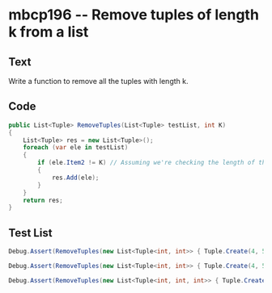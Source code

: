 # mbcp196 -- Remove tuples of length k from a list

## Text

Write a function to remove all the tuples with length k.

## Code

```csharp
public List<Tuple> RemoveTuples(List<Tuple> testList, int K) 
{
    List<Tuple> res = new List<Tuple>();
    foreach (var ele in testList)
    {
        if (ele.Item2 != K) // Assuming we're checking the length of the tuple.
        {
            res.Add(ele);
        }
    }
    return res;
}
```

## Test List

```csharp
Debug.Assert(RemoveTuples(new List<Tuple<int, int>> { Tuple.Create(4, 5), Tuple.Create(4), Tuple.Create(8, 6, 7), Tuple.Create(1), Tuple.Create(3, 4, 6, 7) }, 1).SequenceEqual(new List<Tuple<int, int>> { Tuple.Create(4, 5), Tuple.Create(8, 6, 7), Tuple.Create(3, 4, 6, 7) }));
```

```csharp
Debug.Assert(RemoveTuples(new List<Tuple<int, int>> { Tuple.Create(4, 5), Tuple.Create(4, 5), Tuple.Create(6, 7), Tuple.Create(1, 2, 3), Tuple.Create(3, 4, 6, 7) }, 2).SequenceEqual(new List<Tuple<int, int>> { Tuple.Create(1, 2, 3), Tuple.Create(3, 4, 6, 7) }));
```

```csharp
Debug.Assert(RemoveTuples(new List<Tuple<int, int, int>> { Tuple.Create(1, 4, 4), Tuple.Create(4, 3), Tuple.Create(8, 6, 7), Tuple.Create(1), Tuple.Create(3, 6, 7) }, 3).SequenceEqual(new List<Tuple<int>> { Tuple.Create(4, 3), Tuple.Create(1) }));
```
